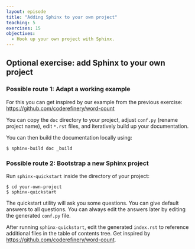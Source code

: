 ```yaml
---
layout: episode
title: "Adding Sphinx to your own project"
teaching: 5
exercises: 15
objectives:
  - Hook up your own project with Sphinx.
---
```


## Optional exercise: add Sphinx to your own project

### Possible route 1: Adapt a working example

For this you can get inspired by our example from the previous exercise:
https://github.com/coderefinery/word-count

You can copy the `doc` directory to your project, adjust `conf.py` (rename project name),
edit `*.rst` files, and iteratively build up your documentation.

You can then build the documentation locally using:

```shell
$ sphinx-build doc _build
```


### Possible route 2: Bootstrap a new Sphinx project

Run `sphinx-quickstart` inside the directory of your project:

```shell
$ cd your-own-project
$ sphinx-quickstart
```

The quickstart utility will ask you some questions. You can give default answers
to all questions. You can always edit the answers later by editing the generated
`conf.py` file.

After running `sphinx-quickstart`, edit the generated `index.rst` to reference additional
files in the table of contents tree. Get inspired by https://github.com/coderefinery/word-count.

